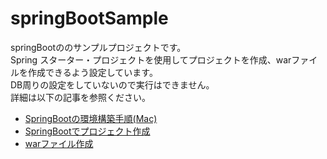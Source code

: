 # springBootSample

springBootののサンプルプロジェクトです。  
Spring スターター・プロジェクトを使用してプロジェクトを作成、warファイルを作成できるよう設定しています。  
DB周りの設定をしていないので実行はできません。  
詳細は以下の記事を参照ください。  

- [SpringBootの環境構築手順(Mac)](https://note.com/mono01012/n/nb3663a68bee0)
- [SpringBootでプロジェクト作成](https://note.com/mono01012/n/n9da250c0511d)
- [warファイル作成](https://note.com/mono01012/n/nacc18488dce7)
